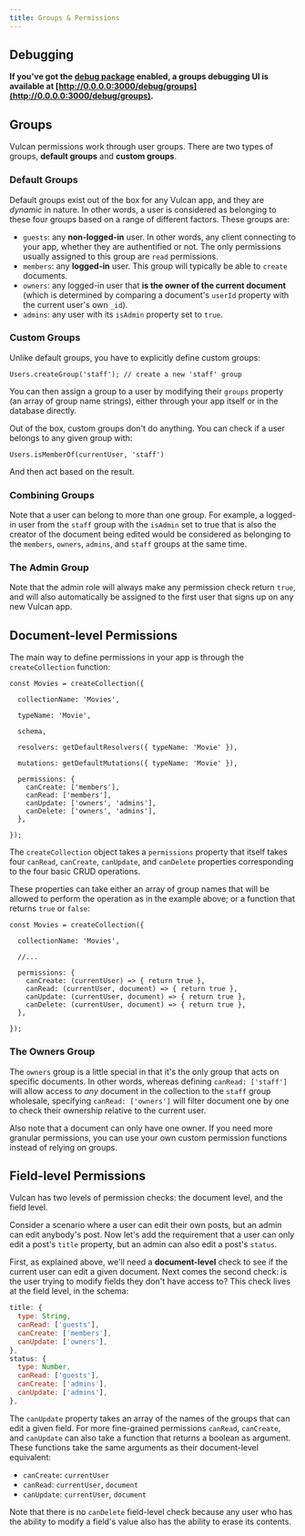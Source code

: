 ```yaml
---
title: Groups & Permissions
---
```


## Debugging

**If you've got the [debug package](/debug.html) enabled, a groups debugging UI is available at [http://0.0.0.0:3000/debug/groups](http://0.0.0.0:3000/debug/groups).**

## Groups

Vulcan permissions work through user groups. There are two types of groups, **default groups** and **custom groups**. 

### Default Groups

Default groups exist out of the box for any Vulcan app, and they are *dynamic* in nature. In other words, a user is considered as belonging to these four groups based on a range of different factors. These groups are:

- `guests`: any **non-logged-in** user. In other words, any client connecting to your app, whether they are authentified or not. The only permissions usually assigned to this group are `read` permissions. 
- `members`: any **logged-in** user. This group will typically be able to `create` documents. 
- `owners`: any logged-in user that **is the owner of the current document** (which is determined by comparing a document's `userId` property with the current user's own `_id`).
- `admins`: any user with its `isAdmin` property set to `true`.

### Custom Groups

Unlike default groups, you have to explicitly define custom groups:

```
Users.createGroup('staff'); // create a new 'staff' group
```

You can then assign a group to a user by modifying their `groups` property (an array of group name strings), either through your app itself or in the database directly. 

Out of the box, custom groups don't do anything. You can check if a user belongs to any given group with:

```
Users.isMemberOf(currentUser, 'staff')
```

And then act based on the result. 

### Combining Groups

Note that a user can belong to more than one group. For example, a logged-in user from the `staff` group with the `isAdmin` set to true that is also the creator of the document being edited would be considered as belonging to the `members`, `owners`, `admins`, and `staff` groups at the same time. 

### The Admin Group

Note that the admin role will always make any permission check return `true`, and will also automatically be assigned to the first user that signs up on any new Vulcan app. 

## Document-level Permissions

The main way to define permissions in your app is through the `createCollection` function:

```
const Movies = createCollection({

  collectionName: 'Movies',

  typeName: 'Movie',

  schema,

  resolvers: getDefaultResolvers({ typeName: 'Movie' }),

  mutations: getDefaultMutations({ typeName: 'Movie' }),

  permissions: {
    canCreate: ['members'],
    canRead: ['members'],
    canUpdate: ['owners', 'admins'],
    canDelete: ['owners', 'admins'],
  },

});
```

The `createCollection` object takes a `permissions` property that itself takes four `canRead`, `canCreate`, `canUpdate`, and `canDelete` properties corresponding to the four basic CRUD operations. 

These properties can take either an array of group names that will be allowed to perform the operation as in the example above; or a function that returns `true` or `false`:

```
const Movies = createCollection({

  collectionName: 'Movies',

  //...

  permissions: {
    canCreate: (currentUser) => { return true },
    canRead: (currentUser, document) => { return true },
    canUpdate: (currentUser, document) => { return true },
    canDelete: (currentUser, document) => { return true },
  },

});
```

### The Owners Group

The `owners` group is a little special in that it's the only group that acts on specific documents. In other words, whereas defining `canRead: ['staff']` will allow access to *any* document in the collection to the `staff` group wholesale, specifying `canRead: ['owners']` will filter document one by one to check their ownership relative to the current user. 

Also note that a document can only have one owner. If you need more granular permissions, you can use your own custom permission functions instead of relying on groups. 

## Field-level Permissions

Vulcan has two levels of permission checks: the document level, and the field level. 

Consider a scenario where a user can edit their own posts, but an admin can edit anybody's post. Now let's add the requirement that a user can only edit a post's `title` property, but an admin can also edit a post's `status`. 

First, as explained above, we'll need a **document-level** check to see if the current user can edit a given document. Next comes the second check: is the user trying to modify fields they don't have access to? This check lives at the field level, in the schema:

```js
title: {
  type: String,
  canRead: ['guests'],
  canCreate: ['members'],
  canUpdate: ['owners'],
},
status: {
  type: Number,
  canRead: ['guests'],
  canCreate: ['admins'],
  canUpdate: ['admins'],
},
```

The `canUpdate` property takes an array of the names of the groups that can edit a given field. For more fine-grained permissions `canRead`, `canCreate`, and `canUpdate` can also take a function that returns a boolean as argument. These functions take the same arguments as their document-level equivalent: 

- `canCreate`: `currentUser`
- `canRead`: `currentUser`, `document`
- `canUpdate`: `currentUser`, `document`

Note that there is no `canDelete` field-level check because any user who has the ability to modify a field's value also has the ability to erase its contents.